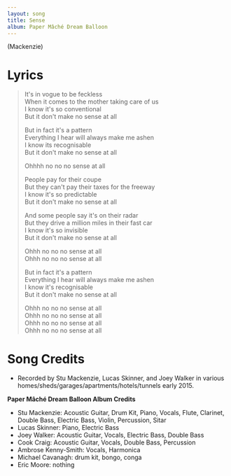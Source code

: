 ```yaml
---
layout: song
title: Sense
album: Paper Mâché Dream Balloon
---
```


(Mackenzie)

# Lyrics

> It's in vogue to be feckless  
> When it comes to the mother taking care of us  
> I know it's so conventional  
> But it don't make no sense at all  
>  
> But in fact it's a pattern  
> Everything I hear will always make me ashen  
> I know its recognisable  
> But it don't make no sense at all  
>  
> Ohhhh no no no sense at all  
>  
> People pay for their coupe  
> But they can't pay their taxes for the freeway  
> I know it's so predictable  
> But it don't make no sense at all  
>  
> And some people say it's on their radar  
> But they drive a million miles in their fast car  
> I know it's so invisible  
> But it don't make no sense at all  
>  
> Ohhh no no no sense at all  
> Ohhh no no no sense at all  
>  
> But in fact it's a pattern  
> Everything I hear will always make me ashen  
> I know it's recognisable  
> But it don't make no sense at all  
>  
> Ohhh no no no sense at all  
> Ohhh no no no sense at all  
> Ohhh no no no sense at all  
> Ohhh no no no sense at all  

# Song Credits

* Recorded by Stu Mackenzie, Lucas Skinner, and Joey Walker in various homes/sheds/garages/apartments/hotels/tunnels early 2015.

**Paper Mâché Dream Balloon Album Credits**

* Stu Mackenzie: Acoustic Guitar, Drum Kit, Piano, Vocals, Flute, Clarinet, Double Bass, Electric Bass, Violin, Percussion, Sitar
* Lucas Skinner: Piano, Electric Bass
* Joey Walker: Acoustic Guitar, Vocals, Electric Bass, Double Bass
* Cook Craig: Acoustic Guitar, Vocals, Double Bass, Percussion
* Ambrose Kenny-Smith: Vocals, Harmonica
* Michael Cavanagh: drum kit, bongo, conga
* Eric Moore: nothing
